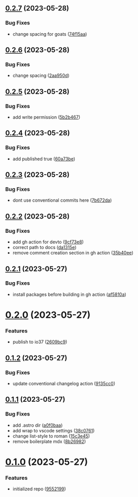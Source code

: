 ## [0.2.7](https://github.com/cerico/dev.io37.ch/compare/v0.2.6...v0.2.7) (2023-05-28)


### Bug Fixes

* change spacing for goats ([74f15aa](https://github.com/cerico/dev.io37.ch/commit/74f15aa754c1d1e61e81c1ce74c2336483922ef4))



## [0.2.6](https://github.com/cerico/dev.io37.ch/compare/v0.2.5...v0.2.6) (2023-05-28)


### Bug Fixes

* change spacing ([2aa950d](https://github.com/cerico/dev.io37.ch/commit/2aa950d7cb4877577cb851db814c5f1e35fd7eea))



## [0.2.5](https://github.com/cerico/dev.io37.ch/compare/v0.2.4...v0.2.5) (2023-05-28)


### Bug Fixes

* add write permission ([5b2b467](https://github.com/cerico/dev.io37.ch/commit/5b2b467da0f13f28fb3c40cec93a981d8e15a557))



## [0.2.4](https://github.com/cerico/dev.io37.ch/compare/v0.2.3...v0.2.4) (2023-05-28)


### Bug Fixes

* add published true ([60a73be](https://github.com/cerico/dev.io37.ch/commit/60a73be74306c84f89eebc0db910bb549951b290))



## [0.2.3](https://github.com/cerico/dev.io37.ch/compare/v0.2.2...v0.2.3) (2023-05-28)


### Bug Fixes

* dont use conventional commits here ([7b672da](https://github.com/cerico/dev.io37.ch/commit/7b672dab59bbeea08f12b778680891ef64e4db91))



## [0.2.2](https://github.com/cerico/dev.io37.ch/compare/v0.2.1...v0.2.2) (2023-05-28)


### Bug Fixes

* add gh action for devto ([9cf73e8](https://github.com/cerico/dev.io37.ch/commit/9cf73e83f3d930bc1315cecd7d930f5f961c3dd5))
* correct path to docs ([da1315e](https://github.com/cerico/dev.io37.ch/commit/da1315eb69be0fdc205e8c458727e373b29f2b25))
* remove comment creation section in gh action ([35b40ee](https://github.com/cerico/dev.io37.ch/commit/35b40ee4a12bcc3097164d2a4540c50bf0fb53ef))



## [0.2.1](https://github.com/cerico/dev.io37.ch/compare/v0.2.0...v0.2.1) (2023-05-27)


### Bug Fixes

* install packages before building in gh action ([af5810a](https://github.com/cerico/dev.io37.ch/commit/af5810a788f2211ae39838024017af143d76f005))



# [0.2.0](https://github.com/cerico/dev.io37.ch/compare/v0.1.2...v0.2.0) (2023-05-27)


### Features

* publish to io37 ([2609bc9](https://github.com/cerico/dev.io37.ch/commit/2609bc97def5e5b2f18fd82691b58d8089815535))



## [0.1.2](https://github.com/cerico/dev.io37.ch/compare/v0.1.1...v0.1.2) (2023-05-27)


### Bug Fixes

* update conventional changelog action ([9135cc0](https://github.com/cerico/dev.io37.ch/commit/9135cc0cde4bae1423e8f18195169f30eebef2db))



## [0.1.1](https://github.com/cerico/dev.io37.ch/compare/v0.1.0...v0.1.1) (2023-05-27)


### Bug Fixes

* add .astro dir ([a0f0baa](https://github.com/cerico/dev.io37.ch/commit/a0f0baa50bfc14391d787b5f72344dd2cfc3dd80))
* add wrap to vscode settings ([38c0761](https://github.com/cerico/dev.io37.ch/commit/38c0761b8698f5df70f471a494ba868a0ef78fc7))
* change list-style to roman ([15c3e45](https://github.com/cerico/dev.io37.ch/commit/15c3e45d032efd4a2daa1c6b70b0313f0acb1419))
* remove boilerplate mdx ([8b26982](https://github.com/cerico/dev.io37.ch/commit/8b2698272f413d71477be529c2427f98e975b0c6))



# [0.1.0](https://github.com/cerico/dev.io37.ch/compare/95521993debdc3f321a5df2b416d90d453ac08da...v0.1.0) (2023-05-27)


### Features

* initialized repo ([9552199](https://github.com/cerico/dev.io37.ch/commit/95521993debdc3f321a5df2b416d90d453ac08da))



